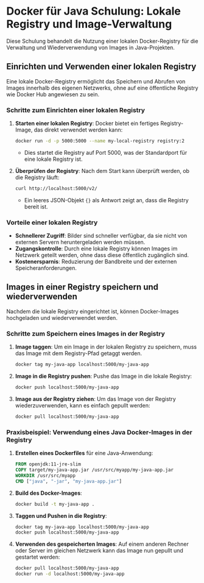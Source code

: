 
# Docker für Java Schulung: Lokale Registry und Image-Verwaltung

Diese Schulung behandelt die Nutzung einer lokalen Docker-Registry für die Verwaltung und Wiederverwendung von Images in Java-Projekten.

## Einrichten und Verwenden einer lokalen Registry

Eine lokale Docker-Registry ermöglicht das Speichern und Abrufen von Images innerhalb des eigenen Netzwerks, ohne auf eine öffentliche Registry wie Docker Hub angewiesen zu sein.

### Schritte zum Einrichten einer lokalen Registry

1. **Starten einer lokalen Registry**:
   Docker bietet ein fertiges Registry-Image, das direkt verwendet werden kann:
   ```bash
   docker run -d -p 5000:5000 --name my-local-registry registry:2
   ```
   - Dies startet die Registry auf Port 5000, was der Standardport für eine lokale Registry ist.

2. **Überprüfen der Registry**:
   Nach dem Start kann überprüft werden, ob die Registry läuft:
   ```bash
   curl http://localhost:5000/v2/
   ```
   - Ein leeres JSON-Objekt `{}` als Antwort zeigt an, dass die Registry bereit ist.

### Vorteile einer lokalen Registry

- **Schnellerer Zugriff**: Bilder sind schneller verfügbar, da sie nicht von externen Servern heruntergeladen werden müssen.
- **Zugangskontrolle**: Durch eine lokale Registry können Images im Netzwerk geteilt werden, ohne dass diese öffentlich zugänglich sind.
- **Kostenersparnis**: Reduzierung der Bandbreite und der externen Speicheranforderungen.

## Images in einer Registry speichern und wiederverwenden

Nachdem die lokale Registry eingerichtet ist, können Docker-Images hochgeladen und wiederverwendet werden.

### Schritte zum Speichern eines Images in der Registry

1. **Image taggen**:
   Um ein Image in der lokalen Registry zu speichern, muss das Image mit dem Registry-Pfad getaggt werden.
   ```bash
   docker tag my-java-app localhost:5000/my-java-app
   ```

2. **Image in die Registry pushen**:
   Pushe das Image in die lokale Registry:
   ```bash
   docker push localhost:5000/my-java-app
   ```

3. **Image aus der Registry ziehen**:
   Um das Image von der Registry wiederzuverwenden, kann es einfach gepullt werden:
   ```bash
   docker pull localhost:5000/my-java-app
   ```

### Praxisbeispiel: Verwendung eines Java Docker-Images in der Registry

1. **Erstellen eines Dockerfiles** für eine Java-Anwendung:
   ```dockerfile
   FROM openjdk:11-jre-slim
   COPY target/my-java-app.jar /usr/src/myapp/my-java-app.jar
   WORKDIR /usr/src/myapp
   CMD ["java", "-jar", "my-java-app.jar"]
   ```

2. **Build des Docker-Images**:
   ```bash
   docker build -t my-java-app .
   ```

3. **Taggen und Pushen in die Registry**:
   ```bash
   docker tag my-java-app localhost:5000/my-java-app
   docker push localhost:5000/my-java-app
   ```

4. **Verwenden des gespeicherten Images**:
   Auf einem anderen Rechner oder Server im gleichen Netzwerk kann das Image nun gepullt und gestartet werden:
   ```bash
   docker pull localhost:5000/my-java-app
   docker run -d localhost:5000/my-java-app
   ```